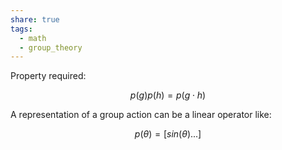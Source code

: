 ```yaml
---
share: true
tags:
  - math
  - group_theory
---
```


Property required:

$$
p(g)p(h) = p(g \cdot h)
$$

A representation of a group action can be a linear operator like:

$$
p(\theta) = [sin(\theta) ...]
$$